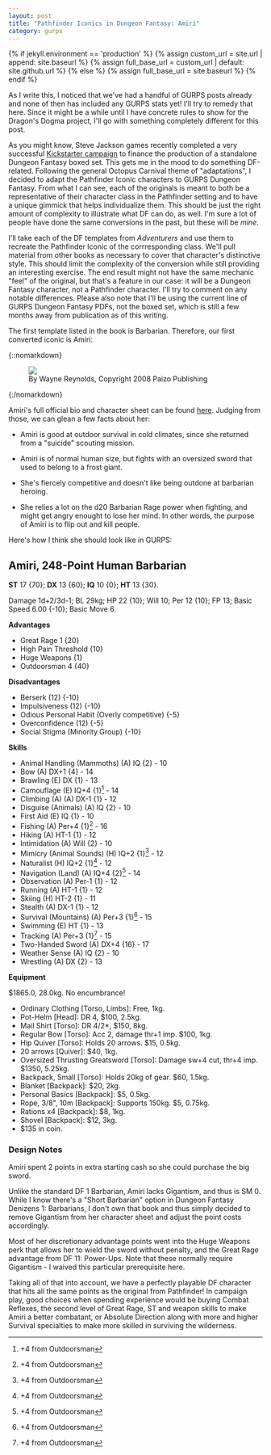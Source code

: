 ```yaml
---
layout: post
title: "Pathfinder Iconics in Dungeon Fantasy: Amiri"
category: gurps
---
```


  {% if jekyll.environment == 'production' %}
  {% assign custom_url = site.url | append: site.baseurl %}
  {% assign full_base_url = custom_url | default: site.github.url %}
  {% else %}
  {% assign full_base_url = site.baseurl %}
  {% endif %}

As I write this, I noticed that we've had a handful of GURPS posts already and
none of then has included any GURPS stats yet! I'll try to remedy that
here. Since it might be a while until I have concrete rules to show for the
Dragon's Dogma project, I'll go with something completely different for this
post.

As you might know, Steve Jackson games recently completed a very
successful [Kickstarter campaign][df-kickstarter] to finance the production of a
standalone Dungeon Fantasy boxed set. This gets me in the mood to do something
DF-related. Following the general Octopus Carnival theme of "adaptations", I
decided to adapt the Pathfinder Iconic characters to GURPS Dungeon Fantasy. From
what I can see, each of the originals is meant to both be a representative of
their character class in the Pathfinder setting and to have a unique gimmick
that helps individualize them. This should be just the right amount of
complexity to illustrate what DF can do, as well. I'm sure a lot of people have
done the same conversions in the past, but these will be _mine_.

I'll take each of the DF templates from _Adventurers_ and use them to recreate
the Pathfinder Iconic of the corrresponding class. We'll pull material from
other books as necessary to cover that character's distinctive style. This
should limit the complexity of the conversion while still providing an
interesting exercise. The end result might not have the same mechanic "feel" of
the original, but that's a feature in our case: it will be a Dungeon Fantasy
character, not a Pathfinder character. I'll try to comment on any notable
differences. Please also note that I'll be using the current line of GURPS
Dungeon Fantasy PDFs, not the boxed set, which is still a few months away from
publication as of this writing.

The first template listed in the book is Barbarian. Therefore, our first
converted iconic is Amiri:

{::nomarkdown}
<figure>
  <img src="{{ "/assets/Amiri-small.jpg" | prepend: full_base_url }}"/>
  <figcaption>By Wayne Reynolds, Copyright 2008 Paizo Publishing</figcaption>
</figure>
{:/nomarkdown}

Amiri's full official bio and character sheet can be
found [here][amiri-bio]. Judging from those, we can glean a few facts about her:

* Amiri is good at outdoor survival in cold climates, since she returned from a
  "suicide" scouting mission.

* Amiri is of normal human size, but fights with an oversized sword that used to
  belong to a frost giant.

* She's fiercely competitive and doesn't like being outdone at barbarian
  heroing.

* She relies a lot on the d20 Barbarian Rage power when fighting, and might get
  angry enought to lose her mind. In other words, the purpose of Amiri is to
  flip out and kill people.

Here's how I think she should look like in GURPS:

## Amiri, 248-Point Human Barbarian

**ST** 17 {70}; **DX** 13 {60}; **IQ** 10 {0}; **HT** 13 {30}.

Damage 1d+2/3d-1; BL 29kg; HP 22 {10}; Will 10; Per 12 {10}; FP 13; Basic Speed
6.00 {-10}; Basic Move 6.

**Advantages**

- Great Rage 1 {20}
- High Pain Threshold {10}
- Huge Weapons {1}
- Outdoorsman 4 {40}

**Disadvantages**

- Berserk (12) {-10}
- Impulsiveness (12) {-10}
- Odious Personal Habit (Overly competitive) {-5}
- Overconfidence (12) {-5}
- Social Stigma (Minority Group) {-10}

**Skills**

- Animal Handling (Mammoths) (A) IQ {2} - 10
- Bow (A) DX+1 {4} - 14
- Brawling (E) DX {1} - 13
- Camouflage (E) IQ+4 {1}[^1] - 14
- Climbing (A) (A) DX-1 {1} - 12
- Disguise (Animals) (A) IQ {2} - 10
- First Aid (E) IQ {1} - 10
- Fishing (A) Per+4 {1}[^1] - 16
- Hiking (A) HT-1 {1} - 12
- Intimidation (A) Will {2} - 10
- Mimicry (Animal Sounds) (H) IQ+2 {1}[^1] - 12
- Naturalist (H) IQ+2 {1}[^1] - 12
- Navigation (Land) (A) IQ+4 {2}[^1] - 14
- Observation (A) Per-1 {1} - 12
- Running (A) HT-1 {1} - 12
- Skiing (H) HT-2 {1} - 11
- Stealth (A) DX-1 {1} - 12
- Survival (Mountains) (A) Per+3 {1}[^1] - 15
- Swimming (E) HT {1} - 13
- Tracking (A) Per+3 {1}[^1] - 15
- Two-Handed Sword (A) DX+4 {16} - 17
- Weather Sense (A) IQ {2} - 10
- Wrestling (A) DX {2} - 13

**Equipment**

$1865.0, 28.0kg. No encumbrance!

- Ordinary Clothing [Torso, Limbs]: Free, 1kg.
- Pot-Helm [Head]: DR 4, $100, 2.5kg.
- Mail Shirt [Torso]: DR 4/2*, $150, 8kg.
- Regular Bow [Torso]: Acc 2, damage thr+1 imp. $100, 1kg.
- Hip Quiver [Torso]: Holds 20 arrows. $15, 0.5kg.
- 20 arrows [Quiver]: $40, 1kg.
- Oversized Thrusting Greatsword [Torso]: Damage sw+4 cut, thr+4 imp. $1350,
  5.25kg.
- Backpack, Small [Torso]: Holds 20kg of gear. $60, 1.5kg.
- Blanket [Backpack]: $20, 2kg.
- Personal Basics [Backpack]: $5, 0.5kg.
- Rope, 3/8", 10m [Backpack]: Supports 150kg. $5, 0.75kg.
- Rations x4 [Backpack]: $8, 1kg.
- Shovel [Backpack]: $12, 3kg.
- $135 in coin.


### Design Notes

Amiri spent 2 points in extra starting cash so she could purchase the big
sword.

Unlike the standard DF 1 Barbarian, Amiri lacks Gigantism, and thus is
SM 0. While I know there's a "Short Barbarian" option in Dungeon Fantasy
Denizens 1: Barbarians, I don't own that book and thus simply decided to remove
Gigantism from her character sheet and adjust the point costs accordingly.

Most of her discretionary advantage points went into the Huge Weapons perk that
allows her to wield the sword without penalty, and the Great Rage advantage from
DF 11: Power-Ups. Note that these normally require Gigantism - I waived this
particular prerequisite here.

Taking all of that into account, we have a perfectly playable DF character that
hits all the same points as the original from Pathfinder! In campaign play, good
choices when spending experience would be buying Combat Reflexes, the second
level of Great Rage, ST and weapon skills to make Amiri a better combatant, or
Absolute Direction along with more and higher Survival specialties to make more
skilled in surviving the wilderness.


[^1]: +4 from Outdoorsman

[df-kickstarter]:https://www.kickstarter.com/projects/847271320/dungeon-fantasy-roleplaying-game-powered-by-gurps
[amiri-bio]: http://paizo.com/pathfinderRPG/prd/npcCodex/iconic/amiri.html
